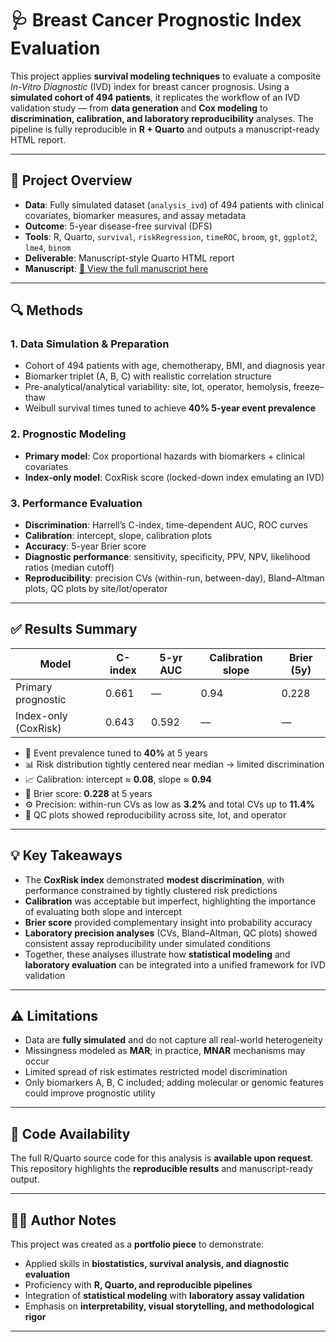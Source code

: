 # 🩺 Breast Cancer Prognostic Index Evaluation

This project applies **survival modeling techniques** to evaluate a composite *In-Vitro Diagnostic* (IVD) index for breast cancer prognosis. Using a **simulated cohort of 494 patients**, it replicates the workflow of an IVD validation study — from **data generation** and **Cox modeling** to **discrimination, calibration, and laboratory reproducibility** analyses. The pipeline is fully reproducible in **R + Quarto** and outputs a manuscript-ready HTML report.

---

## 📁 Project Overview

- **Data**: Fully simulated dataset (`analysis_ivd`) of 494 patients with clinical covariates, biomarker measures, and assay metadata  
- **Outcome**: 5-year disease-free survival (DFS)  
- **Tools**: R, Quarto, `survival`, `riskRegression`, `timeROC`, `broom`, `gt`, `ggplot2`, `lme4`, `binom`  
- **Deliverable**: Manuscript-style Quarto HTML report  
- **Manuscript**: [📄 View the full manuscript here](https://paolabeato.github.io/breast-cancer-ivd/)  

---

## 🔍 Methods

### 1. Data Simulation & Preparation
- Cohort of 494 patients with age, chemotherapy, BMI, and diagnosis year  
- Biomarker triplet (A, B, C) with realistic correlation structure  
- Pre-analytical/analytical variability: site, lot, operator, hemolysis, freeze–thaw  
- Weibull survival times tuned to achieve **40% 5-year event prevalence**

### 2. Prognostic Modeling
- **Primary model**: Cox proportional hazards with biomarkers + clinical covariates  
- **Index-only model**: CoxRisk score (locked-down index emulating an IVD)

### 3. Performance Evaluation
- **Discrimination**: Harrell’s C-index, time-dependent AUC, ROC curves  
- **Calibration**: intercept, slope, calibration plots  
- **Accuracy**: 5-year Brier score  
- **Diagnostic performance**: sensitivity, specificity, PPV, NPV, likelihood ratios (median cutoff)  
- **Reproducibility**: precision CVs (within-run, between-day), Bland–Altman plots, QC plots by site/lot/operator  

---

## ✅ Results Summary

| Model                  | C-index | 5-yr AUC | Calibration slope | Brier (5y) |
|------------------------|---------|----------|-------------------|------------|
| Primary prognostic     | 0.661   | —        | 0.94              | 0.228      |
| Index-only (CoxRisk)   | 0.643   | 0.592    | —                 | —          |

- 🎯 Event prevalence tuned to **40%** at 5 years  
- 📊 Risk distribution tightly centered near median → limited discrimination  
- 📈 Calibration: intercept ≈ **0.08**, slope ≈ **0.94**  
- 🎲 Brier score: **0.228** at 5 years  
- ⚙️ Precision: within-run CVs as low as **3.2%** and total CVs up to **11.4%**  
- 🔬 QC plots showed reproducibility across site, lot, and operator  

---

## 💡 Key Takeaways

- The **CoxRisk index** demonstrated **modest discrimination**, with performance constrained by tightly clustered risk predictions  
- **Calibration** was acceptable but imperfect, highlighting the importance of evaluating both slope and intercept  
- **Brier score** provided complementary insight into probability accuracy  
- **Laboratory precision analyses** (CVs, Bland–Altman, QC plots) showed consistent assay reproducibility under simulated conditions  
- Together, these analyses illustrate how **statistical modeling** and **laboratory evaluation** can be integrated into a unified framework for IVD validation  

---

## ⚠️ Limitations

- Data are **fully simulated** and do not capture all real-world heterogeneity  
- Missingness modeled as **MAR**; in practice, **MNAR** mechanisms may occur  
- Limited spread of risk estimates restricted model discrimination  
- Only biomarkers A, B, C included; adding molecular or genomic features could improve prognostic utility  

---

## 🔑 Code Availability

The full R/Quarto source code for this analysis is **available upon request**.  
This repository highlights the **reproducible results** and manuscript-ready output.

---

## 👩‍💻 Author Notes

This project was created as a **portfolio piece** to demonstrate:  
- Applied skills in **biostatistics, survival analysis, and diagnostic evaluation**  
- Proficiency with **R, Quarto, and reproducible pipelines**  
- Integration of **statistical modeling** with **laboratory assay validation**  
- Emphasis on **interpretability, visual storytelling, and methodological rigor**  

---

